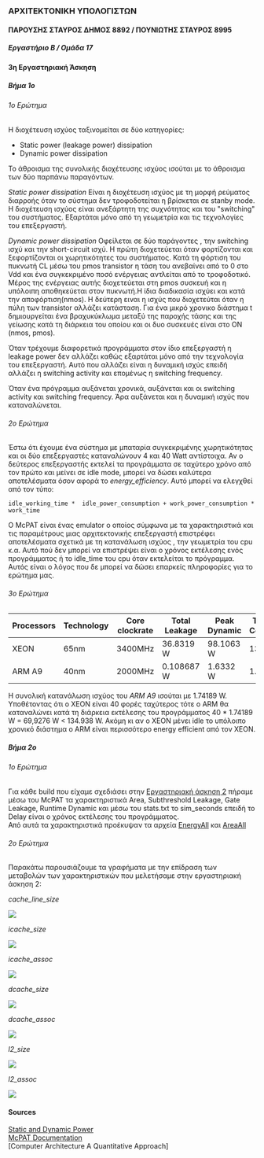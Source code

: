 ### ΑΡΧΙΤΕΚΤΟΝΙΚΗ ΥΠΟΛΟΓΙΣΤΩΝ

#### **ΠΑΡΟΥΣΗΣ ΣΤΑΥΡΟΣ ΔΗΜΟΣ 8892 / ΠΟΥΝΙΩΤΗΣ ΣΤΑΥΡΟΣ 8995**  
##### **Εργαστήριο Β / Ομάδα 17**



#### **3η Εργαστηριακή Άσκηση**

##### Βήμα 1ο
###### 1ο Ερώτημα

Η διοχέτευση ισχύος ταξινομείται σε δύο κατηγορίες: 

* Static power (leakage power) dissipation 
* Dynamic power dissipation

Το άθροισμα της συνολικής διοχέτευσης ισχύος ισούται με το άθροισμα των δύο παρπάνω παραγόντων.

*Static power dissipation*
Είναι η διοχέτευση ισχύος με τη μορφή ρεύματος διαρροής όταν το σύστημα δεν τροφοδοτείται η βρίσκεται σε stanby mode. 
Η διοχέτευση ισχύος είναι ανεξάρτητη της συχνότητας και του "switching" του συστήματος. Εξαρτάται μόνο από τη γεωμετρία και τις τεχνολογίες του επεξεργαστή.

*Dynamic power dissipation*
Οφείλεται σε δύο παράγοντες , την switching ισχύ και την short-circuit ισχύ.
Η πρώτη διοχετεύεται όταν φορτίζονται και ξεφορτίζονται οι χωρητικότητες του συστήματος. Κατά τη φόρτιση του πυκνωτή CL μέσω του pmos transistor η τάση του ανεβαίνει από το 0 στο Vdd και ένα συγκεκριμένο ποσό ενέργειας αντλείται από το τροφοδοτικό. Μέρος της ενέργειας αυτής διοχετεύεται στη pmos συσκευή και η υπόλοιπη αποθηκεύεται στον πυκνωτή.Η ίδια διαδικασία ισχύει και κατά την αποφόρτιση(nmos).
Η δεύτερη ειναι η ισχύς που διοχετεύται όταν η πύλη των transistor αλλάζει κατάσταση. Για ένα μικρό χρονικο διάστημα t δημιουργείται ένα βραχυκύκλωμα μεταξύ της παροχής τάσης και της γείωσης κατά τη διάρκεια του οποίου και οι δυο συσκευές είναι στο ON (nmos, pmos).

Όταν τρέχουμε διαφορετικά προγράμματα στον ίδιο επεξεργαστή η leakage power δεν αλλάζει καθώς εξαρτάται μόνο από την τεχνολογία του επεξεργαστή. Αυτό που αλλάζει είναι η δυναμική ισχύς επειδή αλλάζει η switching activity και επομένως η switching frequency.

Όταν ένα πρόγραμμα αυξάνεται χρονικά, αυξάνεται και οι switching activity και switching frequency. Άρα αυξάνεται και η δυναμική ισχύς που καταναλώνεται.


###### 2ο Ερώτημα

Έστω ότι έχουμε ένα σύστημα με μπαταρία συγκεκριμένης χωρητικότητας και οι δύο επεξεργαστές καταναλώνουν 4 και 40 Watt αντίστοιχα. Αν ο δεύτερος επεξεργαστής εκτελεί τα προγράμματα σε ταχύτερο χρόνο από τον πρώτο και μείνει σε idle mode, μπορεί να δώσει καλύτερα αποτελέσματα όσον αφορά το *energy_efficiency*. Αυτό μπορεί να ελεγχθεί από τον τύπο: 
~~~
idle_working_time *  idle_power_consumption + work_power_consumption * work_time
~~~

Ο McPAT είναι ένας emulator ο οποίος σύμφωνα με τα χαρακτηριστικά και τις παραμέτρους μιας αρχιτεκτονικής επεξεργαστή επιστρέφει αποτελέσματα σχετικά με τη κατανάλωση ισχύος , την γεωμετρία του cpu κ.α.
Αυτό πού δεν μπορεί να επιστρέψει είναι ο χρόνος εκτέλεσης ενός προγράμματος ή το idle_time του cpu όταν εκτελείται το πρόγραμμα. Αυτός είναι ο λόγος που δε μπορεί να δώσει επαρκείς πληροφορίες για το ερώτημα μας.


###### 3ο Ερώτημα

<table>
<thead>
<tr>
<th>Processors</th>
<th>Technology</th>
<th>Core clockrate</th>
<th>Total Leakage</th>
<th>Peak Dynamic</th>
<th>Total Power Consumption</th>
</tr>
</thead>
<tbody>
<tr>
<td>XEON</td>
<td>65nm</td>
<td>3400MHz</td>
<td>36.8319 W</td>
<td>98.1063 W</td>
<td>134.938 W</td>
</tr>
<tr>
<td>ARM A9</td>
<td>40nm</td>
<td>2000MHz</td>
<td>0.108687 W</td>
<td>1.6332 W</td>
<td>1.74189 W</td>
</tr>
</tbody>
</table>

Η συνολική κατανάλωση ισχύος του *ARM A9* ισούται με 1.74189 W. Υποθέτοντας ότι ο XEON είναι 40 φορές ταχύτερος τότε ο ARM θα καταναλώνει κατά τη διάρκεια εκτέλεσης του προγράμματος 40 * 1.74189 W = 69,9276 W < 134.938 W. Ακόμη κι αν ο XEON μένει idle το υπόλοιπο χρονικό διάστημα ο ARM είναι περισσότερο energy efficient από τον XEON.



##### Βήμα 2ο
###### 1ο Ερώτημα

Για κάθε build που είχαμε σχεδιάσει στην [Εργαστηριακή άσκηση 2](https://github.com/AkisParousis/Computer_Architecture/tree/main/2nd%20Lab/Results) πήραμε μέσω του McPAT τα χαρακτηριστικά Area, Subthreshold Leakage, Gate Leakage, Runtime Dynamic και μέσω του stats.txt το sim_seconds επειδή το Delay είναι ο χρόνος εκτέλεσης του προγράμματος.  
Από αυτά τα χαρακτηριστικά προέκυψαν τα αρχεία [EnergyAll](https://github.com/AkisParousis/Computer_Architecture/blob/main/3rd%20Lab/Results/energyAll.txt) και [AreaAll](https://github.com/AkisParousis/Computer_Architecture/blob/main/3rd%20Lab/Results/areaAll.txt)


###### 2ο Ερώτημα

Παρακάτω παρουσιάζουμε τα γραφήματα με την επίδραση των μεταβολών των χαρακτηριστικών που μελετήσαμε στην εργαστηριακή άσκηση 2:

*cache_line_size*

<img src="https://github.com/AkisParousis/Computer_Architecture/blob/main/3rd%20Lab/Results/cache_line_size_pp.png?raw=true">


*icache_size*

<img src="https://github.com/AkisParousis/Computer_Architecture/blob/main/3rd%20Lab/Results/icache_size_pp.png?raw=true">


*icache_assoc*

<img src="https://github.com/AkisParousis/Computer_Architecture/blob/main/3rd%20Lab/Results/icache_assoc_pp.png?raw=true">


*dcache_size*

<img src="https://github.com/AkisParousis/Computer_Architecture/blob/main/3rd%20Lab/Results/dcache_size_pp.png?raw=true">


*dcache_assoc*

<img src="https://github.com/AkisParousis/Computer_Architecture/blob/main/3rd%20Lab/Results/dcache_assoc_pp.png?raw=true">


*l2_size*

<img src="https://github.com/AkisParousis/Computer_Architecture/blob/main/3rd%20Lab/Results/L2cache_size_pp.png?raw=true">


*l2_assoc*

<img src="https://github.com/AkisParousis/Computer_Architecture/blob/main/3rd%20Lab/Results/L2cache_assoc_pp.png?raw=true">

#### Sources
[Static and Dynamic Power](https://www.vlsiguide.com/2020/04/static-and-dynamic-power-dissipation_20.html)  
[McPAT Documentation](https://github.com/HewlettPackard/mcpat)  
[Computer Architecture A Quantitative Approach]  
